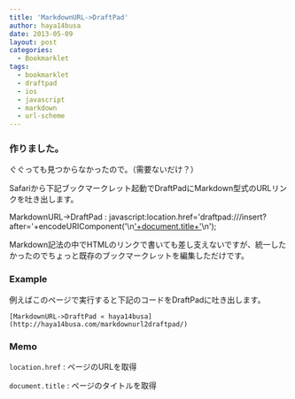 ```yaml
---
title: 'MarkdownURL->DraftPad'
author: haya14busa
date: 2013-05-09
layout: post
categories:
  - Bookmarklet
tags:
  - bookmarklet
  - draftpad
  - ios
  - javascript
  - markdown
  - url-scheme
---
```

### 作りました。

ぐぐっても見つからなかったので。（需要ないだけ？）

Safariから下記ブックマークレット起動でDraftPadにMarkdown型式のURLリンクを吐き出します。

MarkdownURL->DraftPad
:       javascript:location.href='draftpad:///insert?after='+encodeURIComponent('\n['+document.title+']('+location.href+')\n');
        

Markdown記法の中でHTMLのリンクで書いても差し支えないですが、統一したかったのでちょっと既存のブックマークレットを編集しただけです。

### Example

例えばこのページで実行すると下記のコードをDraftPadに吐き出します。

    [MarkdownURL->DraftPad « haya14busa](http://haya14busa.com/markdownurl2draftpad/)
    

### Memo

`location.href`
:   ページのURLを取得

`document.title`
:   ページのタイトルを取得
